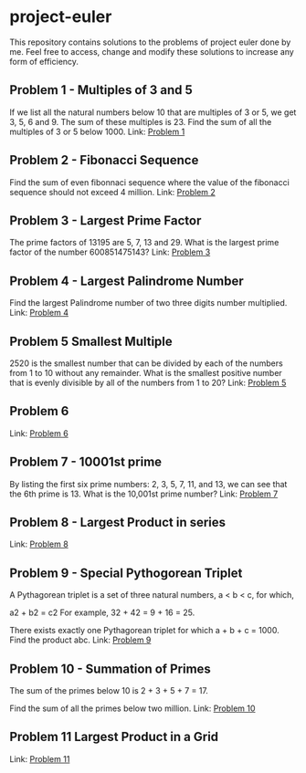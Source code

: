 # project-euler
This repository contains solutions to the problems of project euler done by me. Feel free to access, change and modify these solutions to increase any form of efficiency.

## Problem 1 - Multiples of 3 and 5
If we list all the natural numbers below 10 that are multiples of 3 or 5, we get 3, 5, 6 and 9. The sum of these multiples is 23. Find the sum of all the multiples of 3 or 5 below 1000.
Link: [Problem 1](https://projecteuler.net/problem=1)

## Problem 2 - Fibonacci Sequence 
Find the sum of even fibonnaci sequence  where the value of the fibonacci sequence should not exceed 4 million.
Link: [Problem 2](https://projecteuler.net/problem=2)

## Problem 3 - Largest Prime Factor
The prime factors of 13195 are 5, 7, 13 and 29. What is the largest prime factor of the number 600851475143?
Link: [Problem 3](https://projecteuler.net/problem=3)

## Problem 4 - Largest Palindrome Number
Find the largest Palindrome number of two three digits number multiplied.
Link: [Problem 4](https://projecteuler.net/problem=4)

## Problem 5 Smallest Multiple
2520 is the smallest number that can be divided by each of the numbers from 1 to 10 without any remainder. What is the smallest positive number that is evenly divisible by all of the numbers from 1 to 20? Link: [Problem 5](https://projecteuler.net/problem=5)

## Problem 6
Link: [Problem 6](https://projecteuler.net/problem=6)

## Problem 7 - 10001st prime
By listing the first six prime numbers: 2, 3, 5, 7, 11, and 13, we can see that the 6th prime is 13.
What is the 10,001st prime number?
Link: [Problem 7](https://projecteuler.net/problem=7)

## Problem 8 - Largest Product in series
Link: [Problem 8](https://projecteuler.net/problem=8)

## Problem 9 - Special Pythogorean Triplet
A Pythagorean triplet is a set of three natural numbers, a < b < c, for which,

a2 + b2 = c2
For example, 32 + 42 = 9 + 16 = 25.

There exists exactly one Pythagorean triplet for which a + b + c = 1000.
Find the product abc.
Link: [Problem 9](https://projecteuler.net/problem=9)

## Problem 10 - Summation of Primes
The sum of the primes below 10 is 2 + 3 + 5 + 7 = 17.

Find the sum of all the primes below two million.
Link: [Problem 10](https://projecteuler.net/problem=10)

## Problem 11 Largest Product in a Grid 
Link: [Problem 11](https://projecteuler.net/problem=11)

